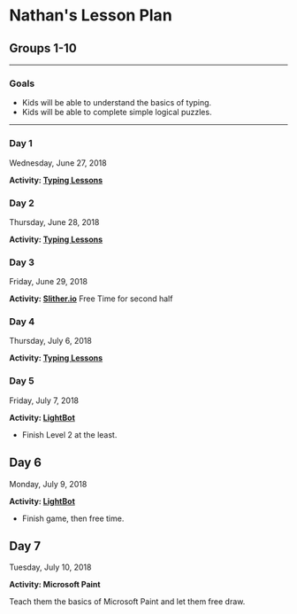 # Nathan's Lesson Plan

## Groups 1-10
---
### Goals
* Kids will be able to understand the basics of typing.
* Kids will be able to complete simple logical puzzles.
---
### Day 1
Wednesday, June 27, 2018

**Activity: [Typing Lessons](https://www.typingclub.com/sportal/program-3.game)**


### Day 2
Thursday, June 28, 2018

**Activity: [Typing Lessons](https://www.typingclub.com/sportal/program-3.game)**

### Day 3
Friday, June 29, 2018

**Activity: [Slither.io](http://slither.io/)**
Free Time for second half

### Day 4
Thursday, July 6, 2018

**Activity: [Typing Lessons](https://www.typingclub.com/sportal/program-3.game)**

### Day 5
Friday, July 7, 2018

**Activity: [LightBot](http://lightbot.com/flash.html)**
* Finish Level 2 at the least.

## Day 6
Monday, July 9, 2018

**Activity: [LightBot](http://lightbot.com/flash.html)**
* Finish game, then free time.

## Day 7
Tuesday, July 10, 2018

**Activity: Microsoft Paint**

Teach them the basics of Microsoft Paint and let them free draw.
